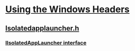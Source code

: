 # [Using the Windows Headers](../_winprog/index.md)
## [Isolatedapplauncher.h](index.md)
### [IIsolatedAppLauncher interface](../isolatedapplauncher/nn-isolatedapplauncher-iisolatedapplauncher.md)
